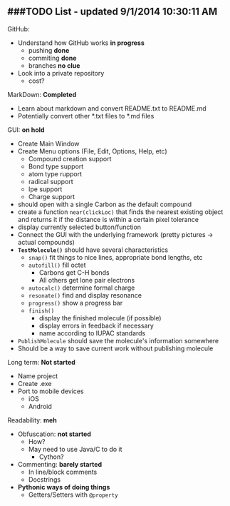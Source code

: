 ###TODO List - updated 9/1/2014 10:30:11 AM 
---
GitHub:

* Understand how GitHub works **in progress**
	* pushing **done**
	* commiting **done**
	* branches **no clue**
* Look into a private repository
	* cost?  

MarkDown: **Completed**

* Learn about markdown and convert README.txt to README.md
* Potentially convert other *.txt files to *.md files
    
GUI:  **on hold**

- Create Main Window
- Create Menu options (File, Edit, Options, Help, etc)   
	- Compound creation support
	- Bond type support
	- atom type rupport
	- radical support
	- lpe support 
	- Charge support
- should open with a single Carbon as the default compound
- create a function ```near(clickLoc)``` that finds the nearest existing object and returns it if the distance is within a certain pixel tolerance
- display currently selected button/function
- Connect the GUI with the underlying framework (pretty pictures -> actual compounds)
- **`TestMolecule()`** should have several characteristics
	- `snap()` fit things to nice lines, appropriate bond lengths, etc
	- `autofill()` fill octet
		- Carbons get C-H bonds
		- All others get lone pair electrons
	- `autocalc()` determine formal charge
	- `resonate()` find and display resonance
	- `progress()` show a progress bar
	- `finish()` 
		- display the finished molecule (if possible)
		- display errors in feedback if necessary
		- name according to IUPAC standards
- `PublishMolecule` should save the molecule's information somewhere
- Should be a way to save current work without publishing molecule
    
Long term: **Not started**

- Name project
- Create .exe
- Port to mobile devices
	- iOS
	- Android

Readability: **meh**

- Obfuscation: **not started**
	- How?
	- May need to use Java/C to do it
		- Cython?
- Commenting: **barely started**
	- In line/block comments
	- Docstrings
- **Pythonic ways of doing things**
	- Getters/Setters with `@property`  